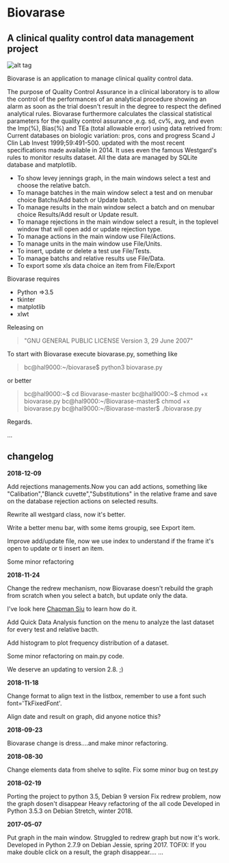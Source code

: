 # Biovarase
## A clinical quality control data management project

![alt tag](https://user-images.githubusercontent.com/5463566/49696283-51c8ed00-fba8-11e8-8683-27a381ccb4c6.png)

Biovarase is an application to manage clinical quality control data.

The purpose of Quality Control Assurance in a clinical laboratory is to allow the control of the performances of an analytical procedure showing an alarm as soon as the trial doesn't result in the degree to respect the defined analytical rules. Biovarase furthermore calculates the classical statistical parameters for the quality control assurance ,e.g. sd, cv%, avg, and even the Imp(%), Bias(%) and TEa (total allowable error) using data retrived from: Current databases on biologic variation: pros, cons and progress Scand J Clin Lab Invest 1999;59:491-500. updated with the most recent specifications made available in 2014.
It uses even the famous Westgard's rules to monitor results dataset.
All the data are managed by SQLite database and matplotlib.

- To show levey jennings graph, in the main windows select a test and choose the relative batch.
- To manage batches in the main window select a test and on menubar choice Batchs/Add batch or Update batch.
- To manage results in the main window select a batch and on menubar choice Results/Add result or Update result.
- To manage rejections in the main window select a result, in the toplevel window that will open add or update rejection type.
- To manage actions in the main window use File/Actions.
- To manage units in the main window use File/Units.
- To insert, update or delete a test use File/Tests.
- To manage batchs and relative results use File/Data.
- To export some xls data choice an item from File/Export

Biovarase requires 

- Python =>3.5
- tkinter
- matplotlib 
- xlwt

Releasing on 
> "GNU GENERAL PUBLIC LICENSE Version 3, 29 June 2007"

To start with Biovarase execute biovarase.py, something like

> bc@hal9000:~/biovarase$ python3 biovarase.py

or better

> bc@hal9000:~$ cd Biovarase-master
> bc@hal9000:~$ chmod +x biovarase.py
> bc@hal9000:~/Biovarase-master$ chmod +x biovarase.py
> bc@hal9000:~/Biovarase-master$ ./biovarase.py 


Regards.


...
## changelog

**2018-12-09**

Add rejections managements.Now you can add actions, something like "Calibation","Blanck cuvette","Substitutions" in the relative frame and save on the database rejection actions on selected results.

Rewrite all westgard class, now it's better.

Write a better menu bar, with some items groupig, see Export item.

Improve add/update file, now we use index to understand if the frame it's open to update or ti insert an item.

Some minor refactoring

**2018-11-24**

Change the redrew mechanism, now Biovarase doesn't rebuild the graph from scratch when you select a batch, but update only the data.

I've look here [Chapman Siu](https://gist.github.com/1966bc/824372b59c03425d02d816f1f02f8685) to learn how do it.

Add Quick Data Analysis function on the menu to analyze the last dataset for every test and relative bacth.

Add histogram to plot frequency distribution of a dataset.

Some minor refactoring on main.py code.

We deserve an updating to version 2.8. ;)


**2018-11-18**

Change format to align text in the listbox, remember to use a font such font='TkFixedFont'.

Align date and result on graph, did anyone notice this?

**2018-09-23**

Biovarase change is dress....and make minor refactoring.

**2018-08-30**

Change elements data from shelve to sqlite.
Fix some minor bug on test.py

**2018-02-19**

Porting the project to python 3.5, Debian 9 version
Fix redrew problem, now the graph dosen't disappear
Heavy refactoring of the all code
Developed in Python 3.5.3 on Debian Stretch, winter 2018.

**2017-05-07**

Put graph in the main window.
Struggled to redrew graph but now it's work.
Developed in Python 2.7.9 on Debian Jessie, spring 2017.
TOFIX:
If you make double click on a result, the graph disappear....
...

